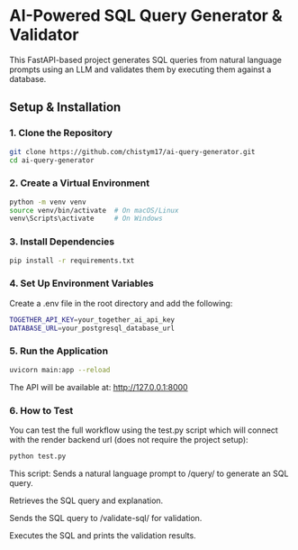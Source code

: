 # **AI-Powered SQL Query Generator & Validator**  

This FastAPI-based project generates SQL queries from natural language prompts using an LLM and validates them by executing them against a database.  



## **Setup & Installation**  

### **1. Clone the Repository**  
```sh
git clone https://github.com/chistym17/ai-query-generator.git
cd ai-query-generator
```

### **2. Create a Virtual Environment**
```sh
python -m venv venv  
source venv/bin/activate  # On macOS/Linux  
venv\Scripts\activate     # On Windows  
```

### **3. Install Dependencies**
```sh
pip install -r requirements.txt
```
### **4. Set Up Environment Variables**
Create a .env file in the root directory and add the following:
```sh
TOGETHER_API_KEY=your_together_ai_api_key  
DATABASE_URL=your_postgresql_database_url  
```

### **5. Run the Application**
```sh
uvicorn main:app --reload
```
The API will be available at: http://127.0.0.1:8000

### **6. How to Test**
You can test the full workflow using the test.py script which will connect with the render backend url (does not require the project setup):
```sh
python test.py
```

This script:
Sends a natural language prompt to /query/ to generate an SQL query.

Retrieves the SQL query and explanation.

Sends the SQL query to /validate-sql/ for validation.

Executes the SQL and prints the validation results.




